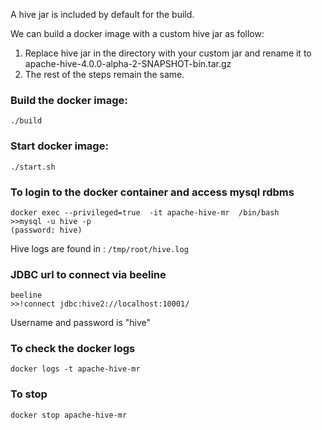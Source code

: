 A hive jar is included by default for the build.

We can build a docker image with a custom hive jar as follow:
1. Replace hive jar in the directory with your custom jar and rename it to
apache-hive-4.0.0-alpha-2-SNAPSHOT-bin.tar.gz
2. The rest of the steps remain the same.

### Build the docker image:
```
./build
```

### Start docker image:
```
./start.sh
```
### To login to the docker container and access mysql rdbms
```
docker exec --privileged=true  -it apache-hive-mr  /bin/bash
>>mysql -u hive -p 
(password: hive)
```
Hive logs are found in  :
```/tmp/root/hive.log```

### JDBC url to connect via beeline
```
beeline
>>!connect jdbc:hive2://localhost:10001/
```
Username and password is "hive"


### To check the docker logs
```aidl
docker logs -t apache-hive-mr
```
### To stop 
```aidl
docker stop apache-hive-mr
```
